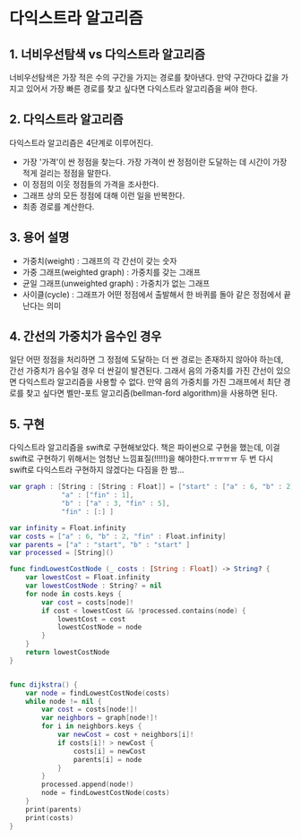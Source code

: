 # 다익스트라 알고리즘

## 1. 너비우선탐색 vs 다익스트라  알고리즘

너비우선탐색은 가장 적은 수의 구간을 가지는 경로를 찾아낸다. 만약 구간마다 값을 가지고 있어서 가장 빠른 경로를 찾고 싶다면 다익스트라 알고리즘을 써야 한다.


## 2. 다익스트라 알고리즘

다익스트라 알고리즘은 4단계로 이루어진다.
- 가장 '가격'이 싼 정점을 찾는다. 가장 가격이 싼 정점이란 도달하는 데 시간이 가장 적게 걸리는 정점을 말한다.
- 이 정점의 이웃 정점들의 가격을 조사한다.
- 그래프 상의 모든 정점에 대해 이런 일을 반복한다.
- 최종 경로를 계산한다.


## 3. 용어 설명

- 가중치(weight) : 그래프의 각 간선이 갖는 숫자
- 가중 그래프(weighted graph) : 가중치를 갖는 그래프
- 균일 그래프(unweighted graph) : 가중치가 없는 그래프
- 사이클(cycle) : 그래프가 어떤 정점에서 출발해서 한 바퀴를 돌아 같은 정점에서 끝난다는 의미

## 4. 간선의 가중치가 음수인 경우

일단 어떤 정점을 처리하면 그 정점에 도달하는 더 싼 경로는 존재하지 않아야 하는데, 간선 가중치가 음수일 경우 더 싼길이 발견된다. 그래서 음의 가중치를 가진 간선이 있으면 다익스트라 알고리즘을 사용할 수 없다. 만약 음의 가중치를 가진 그래프에서 최단 경로를 찾고 싶다면 벨만-포트 알고리즘(bellman-ford algorithm)을 사용하면 된다.


## 5. 구현
다익스트라 알고리즘을 swift로 구현해보았다.
책은 파이썬으로 구현을 했는데,
이걸 swift로 구현하기 위해서는 엄청난 느낌표질(!!!!!)을 해야한다.ㅠㅠㅠㅠ
두 번 다시 swift로 다익스트라 구현하지 않겠다는 다짐을 한 밤...

```swift
var graph : [String : [String : Float]] = ["start" : ["a" : 6, "b" : 2],
             "a" : ["fin" : 1],
             "b" : ["a" : 3, "fin" : 5],
             "fin" : [:] ]

var infinity = Float.infinity
var costs = ["a" : 6, "b" : 2, "fin" : Float.infinity]
var parents = ["a" : "start", "b" : "start" ]
var processed = [String]()

func findLowestCostNode (_ costs : [String : Float]) -> String? {
    var lowestCost = Float.infinity
    var lowestCostNode : String? = nil
    for node in costs.keys {
        var cost = costs[node]!
        if cost < lowestCost && !processed.contains(node) {
            lowestCost = cost
            lowestCostNode = node
        }
    }
    return lowestCostNode
}


func dijkstra() {
    var node = findLowestCostNode(costs)
    while node != nil {
        var cost = costs[node!]!
        var neighbors = graph[node!]!
        for i in neighbors.keys {
            var newCost = cost + neighbors[i]!
            if costs[i]! > newCost {
                costs[i] = newCost
                parents[i] = node
            }
        }
        processed.append(node!)
        node = findLowestCostNode(costs)
    }
    print(parents)
    print(costs)
}
```
